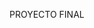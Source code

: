 PROYECTO FINAL
<!DOCTYPE html>
<html lang="es">
<head>
    <meta charset="UTF-8">
    <meta name="viewport" content="width=device-width, initial-scale=1.0">
    <title>Zona Gaming</title>
    <link href="https://fonts.googleapis.com/css2?family=Roboto:wght@400;700&display=swap" rel="stylesheet">
    <style>
        <ins> 
        body {
            font-family: 'Roboto', sans-serif;
            margin: 0;
            padding: 0;
            position: relative;
            overflow: hidden;
            animation: fadeIn 1s ease;
        }

        @keyframes fadeIn {
            from { opacity: 0; }
            to { opacity: 1; }
        }

        video {
            position: fixed;
            top: 50%;
            left: 50%;
            min-width: 100%;
            min-height: 100%;
            width: auto;
            height: auto;
            z-index: -1;
            transform: translate(-50%, -50%);
            background: no-repeat;
            background-size: cover;
            opacity: 0.6;
        }

        header {
            background-color: rgba(0, 0, 0, 0.8);
            color: #ffffff;
            padding: 10px 0;
            text-align: center;
            text-shadow: 0 0 20px #ffffff;
            animation: slideIn 0.5s ease;
        }

        @keyframes slideIn {
            from { transform: translateY(-50px); opacity: 0; }
            to { transform: translateY(0); opacity: 1; }
        }

        nav {
            background-color: rgba(0, 0, 0, 0.8);
            overflow: hidden;
            padding: 10px 0;
            animation: slideIn 0.5s ease;
        }

        nav a {
            float: left;
            display: block;
            color: #ffffff;
            text-align: center;
            padding: 14px 16px;
            text-decoration: none;
            transition: color 0.3s, transform 0.3s;
        }

        nav a:hover {
            color: #ffffff;
            text-shadow: 0 0 10px #ffffff;
            transform: scale(1.1);
        }

        .dropdown {
            float: left;
            overflow: hidden;
        }

        .dropdown .dropbtn {
            cursor: pointer;
            padding: 14px 16px;
            background-color: #333;
            color: #ffffff;
            border: none;
            outline: none;
            font-size: 16px;
            transition: color 0.3s;
        }

        .dropdown-content {
            display: none;
            position: absolute;
            background-color: #222;
            min-width: 160px;
            box-shadow: 0px 8px 16px 0px rgba(0,0,0,0.5);
            z-index: 1;
        }

        .dropdown-content a {
            float: none;
            color: #ffffff;
            padding: 12px 16px;
            text-decoration: none;
            text-align: left;
            transition: background-color 0.3s;
        }

        .dropdown-content a:hover {
            background-color: rgba(255, 0, 255, 0.5);
            text-shadow: 0 0 10px #ff00ff;
        }

        .dropdown.show .dropdown-content {
            display: block;
            animation: fadeIn 0.3s ease;
        }

        main {
            padding: 20px;
            color: white;
        }

        table {
            width: 100%;
            border-collapse: collapse;
            margin-top: 20px;
            animation: fadeIn 0.5s ease;
        }

        th, td {
            border: 1px solid #ffffff;
            padding: 8px;
            text-align: center;
            transition: background-color 0.3s;
        }

        th {
            background-color: rgba(0, 0, 0, 0.8);
            color: #ffffff;
            text-shadow: 0 0 10px #ffffff;
        }

        tr:nth-child(even) {
            background-color: rgba(0, 0, 0, 0.1);
        }

        tr:nth-child(odd) {
            background-color: rgba(255, 255, 255, 0.2);
        }

        tr:hover {
            background-color: rgba(0, 0, 0, 0.2);
        }

        section {
            margin: 20px 0;
            border: 1px solid #ffffff;
            padding: 10px;
            border-radius: 5px;
            background-color: rgba(0, 0, 0, 0.7);
            color: #00ffcc;
            text-shadow: 0 0 10px #00ffcc;
            transition: transform 0.3s;
        }

        section:hover {
            transform: scale(1.02);
        }
    </style>
</head>
<body>

<video autoplay muted loop>
    <source src="https://addons-media.operacdn.com/media/themes/14/278014/1.0-rev1/animations/video_preview.webm" type="video/webm">
    Tu navegador no soporta el video.
</video>

<header>
    <h1>Zona Gaming</h1>
</header>

<nav>
    <a href="#home">Inicio</a>
    <a href="#about">Acerca de</a>
    <div class="dropdown" id="dropdown">
        <button class="dropbtn" onclick="toggleDropdown()">Servicios</button>
        <div class="dropdown-content">
            <a href="#LO ULTIMO DEL GAMING">LO ULTIMO DEL GAMING</a>
            <a href="#LOS JUEGOS MAS POPULARES DE ESTE 2024">LOS JUEGOS MAS POPULARES DE ESTE 2024</a>
            <a href="#JUEGOS PARA PC DE GAMA BAJA">JUEGOS PARA PC DE GAMA BAJA</a>
        </div>
    </div>
    <a href="#contact">Contacto</a>
</nav>

<main>
    <section id="home">
        <h2>Inicio</h2>
        <p>Bienvenido a Zona Gaming. Aquí, la diversión y la aventura nunca tienen fin. Te traemos las últimas novedades del mundo gamer, desde lanzamientos esperados hasta sorpresas inesperadas. Además, hemos seleccionado los mejores juegos para que encuentres fácilmente tu próxima aventura. Ya seas un jugador casual o un experto en busca de desafíos, aquí hay algo para todos. También encontrarás reseñas, guías y consejos para mejorar tu experiencia. ¡Prepárate para sumergirte en un mundo de diversión en Zona Gaming y descubrir todo lo que tenemos para ofrecerte! A continuación, te mostramos una tabla con algunas categorías de juegos y los juegos que te pueden interesar de ellas.</p>
        
        <table>
            <tr>
                <th>Battle Royale</th>
                <th>Zombies</th>
                <th>Survival</th>
                <th>Mundo Abierto</th>
            </tr>
            <tr>
                <td>Free Fire</td>
                <td>The Last of Us</td>
                <td>Minecraft</td>
                <td>GTA V</td>
            </tr>
            <tr>
                <td>Fortnite</td>
                <td>Call of Duty: BO2</td>
                <td>The Forest</td>
                <td>GTA San Andreas</td>
            </tr>
            <tr>
                <td>Warzone</td>
                <td>Plantas vs Zombies</td>
                <td>The Last of Us Part II</td>
                <td>GTA Vice City</td>
            </tr>
            <tr>
                <td>Call of Duty</td>
                <td>DayZ</td>
                <td>Red Reminiscence</td>
                <td>Horizon Zero Dawn</td>
            </tr>
        </table>
    </section>
    
    <section id="about">
        <h2>Acerca de</h2>
        <p>Esta es una página especializada en el mundo de los juegos y nada más. Nosotros te actualizamos de cualquier noticia sobre los videojuegos y a la vez te damos reseñas de estos mismos. En esta página encontrarás desde links para descargar juegos, las mejores ofertas que haya en el momento y lo que más esté en tendencia y en jugabilidad en los últimos días.</p>
    </section>
    
    <section id="LO ULTIMO DEL GAMING">
        <h2>LO ULTIMO DEL GAMING:</h2>
        <ul>
            <li><strong>Spider-Man 2:</strong> Lanzado el 20 de octubre, este juego ha sido uno de los más esperados del año. Desarrollado por Insomniac Games, continúa la historia de Peter Parker y Miles Morales en un mundo abierto de Nueva York. Los críticos han elogiado la narrativa, la jugabilidad y la integración de ambos personajes, cada uno con habilidades únicas.</li>
            
            <li><strong>Alan Wake II:</strong> Programado para lanzarse el 27 de octubre, este juego es la secuela del título original de 2010. Se centra en el escritor Alan Wake, quien lucha contra las fuerzas oscuras mientras busca a su esposa desaparecida. El juego ofrece una jugabilidad basada en la narrativa y la exploración, combinada con mecánicas de supervivencia y acción en tercera persona.</li>
        </ul>
    </section>

    <section id="LOS JUEGOS MAS POPULARES DE ESTE 2024">
        <h2>LOS JUEGOS MAS POPULARES DE ESTE 2024</h2>
        <ul>
            <li>Free Fire</li>
            <li>Fortnite</li>
            <li>Call of Duty</li>
            <li>Warzone</li>
            <li>Fall Guys</li>
        </ul>
    </section>

    <section id="JUEGOS PARA PC DE GAMA BAJA">
        <h2>JUEGOS PARA PC DE GAMA BAJA</h2>
        <ul>
            <li><strong>League of Legends:</strong> Un juego de estrategia en línea de ritmo rápido donde dos equipos de cinco jugadores compiten para destruir la base del enemigo.</li>
            <li><strong>Counter-Strike: Global Offensive:</strong> Un juego de disparos en primera persona donde los jugadores luchan en equipos de terroristas contra fuerzas especiales.</li>
            <li><strong>Stardew Valley:</strong> Un juego de rol de simulación en el que los jugadores se convierten en granjeros, cultivando y criando animales mientras interactúan con los habitantes del pueblo.</li>
            <li><strong>Portal 2:</strong> Un juego de puzzles y plataformas en primera persona, donde los jugadores deben resolver acertijos usando portales para avanzar.</li>
        </ul>
    </section>
</main>

<footer>
    <p>&copy; Lopez cervera angel saul contactanos: +52 985 112 2176</p>
</footer>

<script>
    function toggleDropdown() {
        document.getElementById("dropdown").classList.toggle("show");
    }
</script>

</body>
</html>
